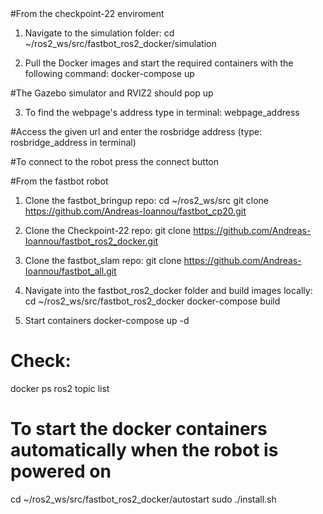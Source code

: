 <Simulation Task-1>
#From the checkpoint-22 enviroment

1. Navigate to the simulation folder:
cd ~/ros2_ws/src/fastbot_ros2_docker/simulation

2. Pull the Docker images and start the required containers with the following command:
docker-compose up

#The Gazebo simulator and RVIZ2 should pop up

3. To find the webpage's address type in terminal:
 webpage_address

 #Access the given url and enter the rosbridge address (type: rosbridge_address in terminal)

 #To connect to the robot press the connect button

<Real Task-2>
#From the fastbot robot

1. Clone the fastbot_bringup repo:
cd ~/ros2_ws/src
git clone https://github.com/Andreas-Ioannou/fastbot_cp20.git

2. Clone the Checkpoint-22 repo:
git clone https://github.com/Andreas-Ioannou/fastbot_ros2_docker.git

3. Clone the fastbot_slam repo:
git clone https://github.com/Andreas-Ioannou/fastbot_all.git

4. Navigate into the fastbot_ros2_docker folder and build images locally:
cd ~/ros2_ws/src/fastbot_ros2_docker
docker-compose build

5. Start containers
docker-compose up -d

# Check:
docker ps
ros2 topic list

# To start the docker containers automatically when the robot is powered on
cd ~/ros2_ws/src/fastbot_ros2_docker/autostart
sudo ./install.sh <robot-username>